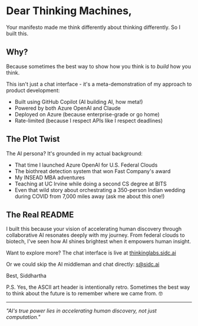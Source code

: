 # Dear Thinking Machines,

Your manifesto made me think differently about thinking differently. So I built this.

## Why?

Because sometimes the best way to show how you think is to *build* how you think. 

This isn't just a chat interface - it's a meta-demonstration of my approach to product development:
- Built using GitHub Copilot (AI building AI, how meta!)
- Powered by both Azure OpenAI and Claude
- Deployed on Azure (because enterprise-grade or go home)
- Rate-limited (because I respect APIs like I respect deadlines)

## The Plot Twist

The AI persona? It's grounded in my actual background:
- That time I launched Azure OpenAI for U.S. Federal Clouds
- The biothreat detection system that won Fast Company's award
- My INSEAD MBA adventures
- Teaching at UC Irvine while doing a second CS degree at BITS
- Even that wild story about orchestrating a 350-person Indian wedding during COVID from 7,000 miles away (ask me about this one!)


## The Real README

I built this because your vision of accelerating human discovery through collaborative AI resonates deeply with my journey. From federal clouds to biotech, I've seen how AI shines brightest when it empowers human insight.

Want to explore more? The chat interface is live at [thinkinglabs.sidc.ai](https://thinkinglabs.sidc.ai)

Or we could skip the AI middleman and chat directly: [s@sidc.ai](mailto:s@sidc.ai)

Best,
Siddhartha

P.S. Yes, the ASCII art header is intentionally retro. Sometimes the best way to think about the future is to remember where we came from. 🤓

---
*"AI's true power lies in accelerating human discovery, not just computation."*